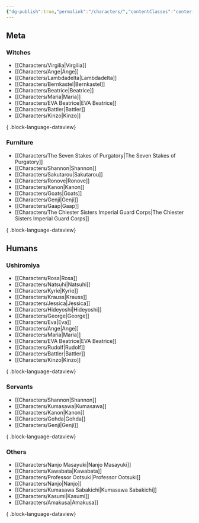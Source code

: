 ```yaml
---
{"dg-publish":true,"permalink":"/characters/","contentClasses":"center-headings red-truth red-links blue-truth","created":"2025-02-27T23:59:34.757+01:00","updated":"2025-03-17T18:16:54.901+01:00"}
---
```


## Meta

### Witches
- [[Characters/Virgilia\|Virgilia]]
- [[Characters/Ange\|Ange]]
- [[Characters/Lambdadelta\|Lambdadelta]]
- [[Characters/Bernkastel\|Bernkastel]]
- [[Characters/Beatrice\|Beatrice]]
- [[Characters/Maria\|Maria]]
- [[Characters/EVA Beatrice\|EVA Beatrice]]
- [[Characters/Battler\|Battler]]
- [[Characters/Kinzo\|Kinzo]]

{ .block-language-dataview}

### Furniture
- [[Characters/The Seven Stakes of Purgatory\|The Seven Stakes of Purgatory]]
- [[Characters/Shannon\|Shannon]]
- [[Characters/Sakutarou\|Sakutarou]]
- [[Characters/Ronove\|Ronove]]
- [[Characters/Kanon\|Kanon]]
- [[Characters/Goats\|Goats]]
- [[Characters/Genji\|Genji]]
- [[Characters/Gaap\|Gaap]]
- [[Characters/The Chiester Sisters Imperial Guard Corps\|The Chiester Sisters Imperial Guard Corps]]

{ .block-language-dataview}

## Humans
### Ushiromiya
- [[Characters/Rosa\|Rosa]]
- [[Characters/Natsuhi\|Natsuhi]]
- [[Characters/Kyrie\|Kyrie]]
- [[Characters/Krauss\|Krauss]]
- [[Characters/Jessica\|Jessica]]
- [[Characters/Hideyoshi\|Hideyoshi]]
- [[Characters/George\|George]]
- [[Characters/Eva\|Eva]]
- [[Characters/Ange\|Ange]]
- [[Characters/Maria\|Maria]]
- [[Characters/EVA Beatrice\|EVA Beatrice]]
- [[Characters/Rudolf\|Rudolf]]
- [[Characters/Battler\|Battler]]
- [[Characters/Kinzo\|Kinzo]]

{ .block-language-dataview}

### Servants

- [[Characters/Shannon\|Shannon]]
- [[Characters/Kumasawa\|Kumasawa]]
- [[Characters/Kanon\|Kanon]]
- [[Characters/Gohda\|Gohda]]
- [[Characters/Genji\|Genji]]

{ .block-language-dataview}

### Others
- [[Characters/Nanjo Masayuki\|Nanjo Masayuki]]
- [[Characters/Kawabata\|Kawabata]]
- [[Characters/Professor Ootsuki\|Professor Ootsuki]]
- [[Characters/Nanjo\|Nanjo]]
- [[Characters/Kumasawa Sabakichi\|Kumasawa Sabakichi]]
- [[Characters/Kasumi\|Kasumi]]
- [[Characters/Amakusa\|Amakusa]]

{ .block-language-dataview}